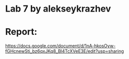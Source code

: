 # Lab 7 by alekseykrazhev
# Report:
https://docs.google.com/document/d/1nA-hkosOyw-fGHcnewSti_bz6qxJKq8_Bl4TcXVeE3E/edit?usp=sharing
